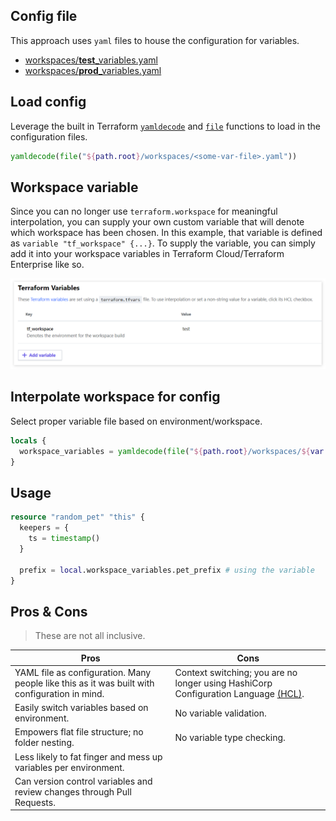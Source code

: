 ## Config file 

This approach uses `yaml` files to house the configuration for variables. 

- [workspaces/**test**_variables.yaml](./workspaces/test_variables.yaml)
- [workspaces/**prod**_variables.yaml](./workspaces/prod_variables.yaml)

## Load config

Leverage the built in Terraform [`yamldecode`](https://www.terraform.io/docs/configuration/functions/yamldecode.html) and [`file`](https://www.terraform.io/docs/configuration/functions/file.html) functions to load in the configuration files.

```tf
yamldecode(file("${path.root}/workspaces/<some-var-file>.yaml"))
```

## Workspace variable

Since you can no longer use `terraform.workspace` for meaningful interpolation, you can supply your own custom variable that will denote which workspace has been chosen. In this example, that variable is defined as `variable "tf_workspace" {...}`. To supply the variable, you can simply add it into your workspace variables in Terraform Cloud/Terraform Enterprise like so.

![tf_workspace](./docs/tf_workspace.png)

## Interpolate workspace for config

Select proper variable file based on environment/workspace.

```tf
locals {
  workspace_variables = yamldecode(file("${path.root}/workspaces/${var.tf_workspace}_variables.yaml")) # evaluates to test_variables.yaml
}
```

## Usage

```tf
resource "random_pet" "this" {
  keepers = {
    ts = timestamp()
  }
  
  prefix = local.workspace_variables.pet_prefix # using the variable
}
```

## Pros & Cons

> These are not all inclusive.

| Pros | Cons |
| ---- | ---- |
| YAML file as configuration. Many people like this as it was built with configuration in mind. | Context switching; you are no longer using HashiCorp Configuration Language [(HCL)](https://www.terraform.io/docs/configuration/index.html). |
| Easily switch variables based on environment. | No variable validation. |
| Empowers flat file structure; no folder nesting. | No variable type checking. |
| Less likely to fat finger and mess up variables per environment. | |
| Can version control variables and review changes through Pull Requests. | |
